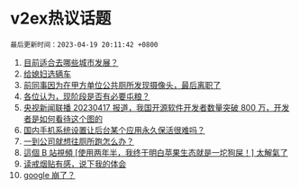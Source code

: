 # v2ex热议话题

`最后更新时间：2023-04-19 20:11:42 +0800`

1. [目前适合去哪些城市发展？](https://www.v2ex.com/t/933678)
1. [给媳妇选辆车](https://www.v2ex.com/t/933728)
1. [前同事因为在甲方单位公共厕所发现摄像头，最后离职了](https://www.v2ex.com/t/933631)
1. [各位认为，现阶段是否有必要屯粮？](https://www.v2ex.com/t/933723)
1. [央视新闻联播 20230417 报道，我国开源软件开发者数量突破 800 万，开发者是如何看待这个图的](https://www.v2ex.com/t/933743)
1. [国内手机系统设置让后台某个应用永久保活很难吗？](https://www.v2ex.com/t/933652)
1. [一到公司就想往厕所跑怎么办？](https://www.v2ex.com/t/933623)
1. [這個 B 站視頻 [使用两年半，我终于明白苹果生态就是一坨狗屎！] 太解氣了](https://www.v2ex.com/t/933602)
1. [读戒烟贴有感，说下我的体会](https://www.v2ex.com/t/933642)
1. [google 崩了？](https://www.v2ex.com/t/933636)

